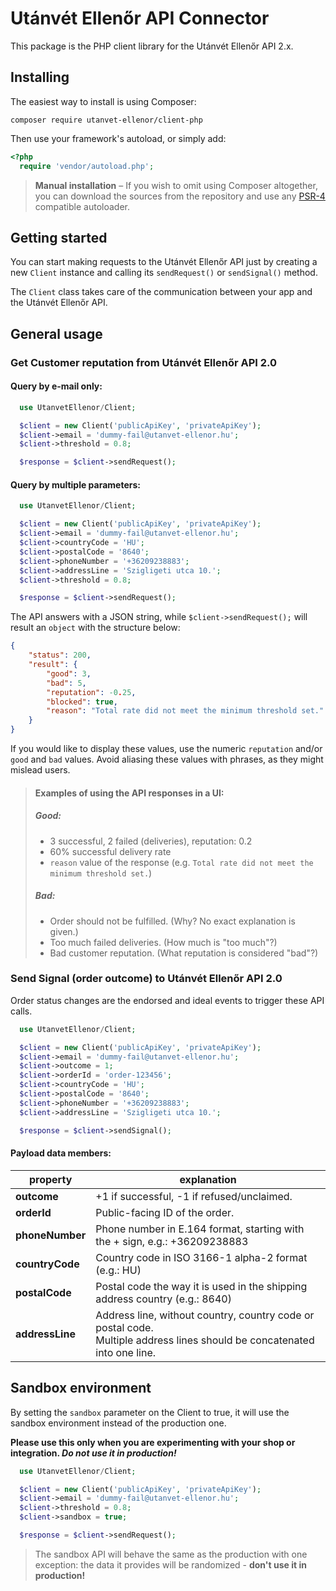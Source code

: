 # Utánvét Ellenőr API Connector

This package is the PHP client library for the Utánvét Ellenőr API 2.x.

## Installing

The easiest way to install is using Composer:

```
composer require utanvet-ellenor/client-php
```

Then use your framework's autoload, or simply add:

```php
<?php
  require 'vendor/autoload.php';
```

> **Manual installation** – If you wish to omit using Composer altogether, you can download the sources from the repository and use any [PSR-4](http://www.php-fig.org/psr/psr-4/) compatible autoloader.

## Getting started

You can start making requests to the Utánvét Ellenőr API just by creating a new `Client` instance and calling its `sendRequest()` or `sendSignal()` method.

The `Client` class takes care of the communication between your app and the Utánvét Ellenőr API.

## General usage

### Get Customer reputation from Utánvét Ellenőr API 2.0

#### Query by e-mail only: 

```php
  use UtanvetEllenor/Client;

  $client = new Client('publicApiKey', 'privateApiKey');
  $client->email = 'dummy-fail@utanvet-ellenor.hu';
  $client->threshold = 0.8;

  $response = $client->sendRequest();
```

#### Query by multiple parameters:

```php
  use UtanvetEllenor/Client;

  $client = new Client('publicApiKey', 'privateApiKey');
  $client->email = 'dummy-fail@utanvet-ellenor.hu';
  $client->countryCode = 'HU';
  $client->postalCode = '8640';
  $client->phoneNumber = '+36209238883';
  $client->addressLine = 'Szigligeti utca 10.';
  $client->threshold = 0.8;

  $response = $client->sendRequest();
```

The API answers with a JSON string, while `$client->sendRequest();` will result an `object` with the structure below:

```json
{
    "status": 200,
    "result": {
        "good": 3,
        "bad": 5,
        "reputation": -0.25,
        "blocked": true,
        "reason": "Total rate did not meet the minimum threshold set."
    }
}
```

If you would like to display these values, use the numeric `reputation` and/or `good` and `bad` values. Avoid aliasing these values with phrases, as they might mislead users.
 
> #### Examples of using the API responses in a UI:
> 
> ##### Good:
> - 3 successful, 2 failed (deliveries), reputation: 0.2
> - 60% successful delivery rate
> - `reason` value of the response (e.g. `Total rate did not meet the minimum threshold set.`)
>
> ##### Bad:
> - Order should not be fulfilled. (Why? No exact explanation is given.)
> - Too much failed deliveries. (How much is "too much"?)
> - Bad customer reputation. (What reputation is considered "bad"?)

### Send Signal (order outcome) to Utánvét Ellenőr API 2.0

Order status changes are the endorsed and ideal events to trigger these API calls.

```php
  use UtanvetEllenor/Client;

  $client = new Client('publicApiKey', 'privateApiKey');
  $client->email = 'dummy-fail@utanvet-ellenor.hu';
  $client->outcome = 1;
  $client->orderId = 'order-123456';
  $client->countryCode = 'HU';
  $client->postalCode = '8640';
  $client->phoneNumber = '+36209238883';
  $client->addressLine = 'Szigligeti utca 10.';

  $response = $client->sendSignal();
```

#### Payload data members:

| property        | explanation                                                                                                                    | 
|-----------------|--------------------------------------------------------------------------------------------------------------------------------|
| **outcome**     | +1 if successful, -1 if refused/unclaimed.                                                                                     |
| **orderId**     | Public-facing ID of the order.                                                                                                 | 
| **phoneNumber** | Phone number in E.164 format, starting with the + sign, e.g.: +36209238883                                                     |
| **countryCode** | Country code in ISO 3166-1 alpha-2 format (e.g.: HU)                                                                           |
| **postalCode**  | Postal code the way it is used in the shipping address country (e.g.: 8640)                                                    |
| **addressLine** | Address line, without country, country code or postal code. <br/> Multiple address lines should be concatenated into one line. |

## Sandbox environment

By setting the `sandbox` parameter on the Client to true, it will use the sandbox environment instead of the production one. 

**Please use this only when you are experimenting with your shop or integration. _Do not use it in production!_**

```php
  use UtanvetEllenor/Client;

  $client = new Client('publicApiKey', 'privateApiKey');
  $client->email = 'dummy-fail@utanvet-ellenor.hu';
  $client->threshold = 0.8;
  $client->sandbox = true;

  $response = $client->sendRequest();
```

> The sandbox API will behave the same as the production with one exception: the data it provides will be randomized - **don't use it in production!** 
